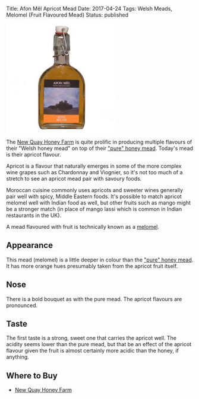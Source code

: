 Title: Afon Mêl Apricot Mead
Date: 2017-04-24
Tags: Welsh Meads, Melomel (Fruit Flavoured Mead)
Status: published

![](/images/afon-mel-apricot.jpg)


The [New Quay Honey Farm](/new-quay-honey-farm/) is quite prolific in
producing multiple flavours of their "Welsh honey mead" on top of
their ["pure" honey mead](/new-quay-honey-farm-afon-mel-honey-mead/).
Today's mead is their apricot flavour.

<!-- PELICAN_END_SUMMARY -->

Apricot is a flavour that naturally emerges in some of the more complex wine
grapes such as Chardonnay and Viognier, so it's not too much of a stretch to
see an apricot mead pair with savoury foods.

Moroccan cuisine commonly uses apricots and sweeter wines generally pair well
with spicy, Middle Eastern foods. It's possible to match apricot melomel well
with Indian food as well, but other fruits such as mango might be a stronger
match (in place of mango lassi which is common in Indian restaurants in the UK).

A mead flavoured with fruit is technically known as a
[melomel](/types-of-mead/).

## Appearance

This mead (melomel) is a little deeper in colour than the
["pure" honey mead](/new-quay-honey-farm-afon-mel-honey-mead/). It has more
orange hues presumably taken from the apricot fruit itself.

## Nose

There is a bold bouquet as with the pure mead. The apricot flavours are
pronounced.

## Taste

The first taste is a strong, sweet one that carries the apricot well. The
acidity seems lower than the pure mead, but that be an effect of the apricot
flavour given the fruit is almost certainly more acidic than the honey, if
anything.

## Where to Buy

* [New Quay Honey Farm](http://www.thehoneyfarm.co.uk/catalog_view.php?id=22)

